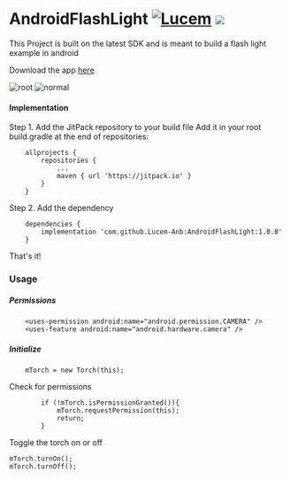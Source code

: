 # AndroidFlashLight [![Lucem](https://camo.githubusercontent.com/cfcaf3a99103d61f387761e5fc445d9ba0203b01/68747470733a2f2f7472617669732d63692e6f72672f6477796c2f657374612e7376673f6272616e63683d6d6173746572)](https://about.me/lucem-anb) [![](https://jitpack.io/v/Lucem-Anb/AndroidFlashLight.svg)](https://jitpack.io/#Lucem-Anb/AndroidFlashLight)
This Project is built on the latest SDK and is meant to build a flash light example in android

Download the app [here](https://play.google.com/store/apps/details?id=com.lucemanb.torchcompanion)

![root](https://anbinsane.files.wordpress.com/2018/10/ic_launcher.png) ![normal](https://anbinsane.files.wordpress.com/2018/10/icc.png)

#### Implementation

Step 1. Add the JitPack repository to your build file
Add it in your root build.gradle at the end of repositories:
```
	allprojects {
		repositories {
			...
			maven { url 'https://jitpack.io' }
		}
	}
```
Step 2. Add the dependency
```
	dependencies {
		implementation 'com.github.Lucem-Anb:AndroidFlashLight:1.0.0'
	}
```
That's it!

### Usage
##### Permissions
```
    <uses-permission android:name="android.permission.CAMERA" />
    <uses-feature android:name="android.hardware.camera" />
```
##### Initialize
```
    mTorch = new Torch(this);
```

Check for permissions
```
        if (!mTorch.isPermissionGranted()){
            mTorch.requestPermission(this);
            return;
        }
```

Toggle the torch on or off
```
mTorch.turnOn();
mTorch.turnOff();
```

